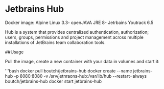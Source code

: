 # Jetbrains Hub
Docker image: Alpine Linux 3.3- openJAVA JRE 8- Jetrbains Youtrack 6.5

Hub is a system that provides centralized authentication, authorization; users, groups, permissions and project management across multiple installations of JetBrains team collaboration tools.

##Usage

Pull the image, create a new container with your data in volumes and start it:

'''bash
docker pull boutch/jetbrains-hub
docker create --name jetbrains-hub -p 8080:8080 -v /srv/jetnraons-hub:/var/lib/hub --restart=always boutch/jetbrains-hub
docker start jetbrains-hub
```
